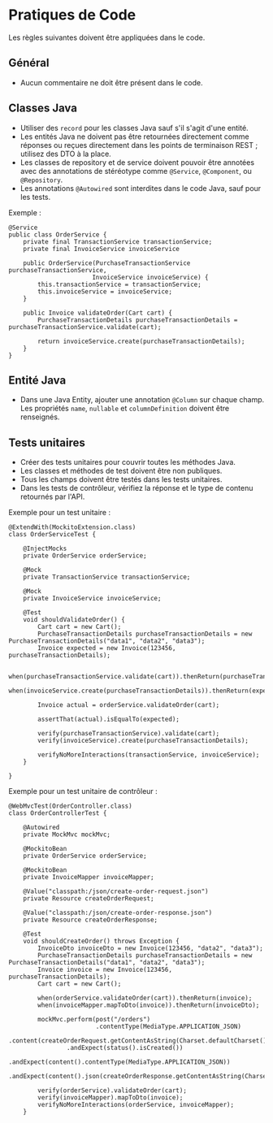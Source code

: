 # Pratiques de Code

Les règles suivantes doivent être appliquées dans le code.

## Général
- Aucun commentaire ne doit être présent dans le code.

## Classes Java
- Utiliser des `record` pour les classes Java sauf s'il s'agit d'une entité.
- Les entités Java ne doivent pas être retournées directement comme réponses ou reçues directement dans les points de terminaison REST ; utilisez des DTO à la place.
- Les classes de repository et de service doivent pouvoir être annotées avec des annotations de stéréotype comme `@Service`, `@Component`, ou `@Repository`.
- Les annotations `@Autowired` sont interdites dans le code Java, sauf pour les tests.

Exemple : 

```
@Service
public class OrderService {
    private final TransactionService transactionService;
    private final InvoiceService invoiceService
    
    public OrderService(PurchaseTransactionService purchaseTransactionService,
                       InvoiceService invoiceService) {
        this.transactionService = transactionService;
        this.invoiceService = invoiceService;
    }
    
    public Invoice validateOrder(Cart cart) {
        PurchaseTransactionDetails purchaseTransactionDetails = purchaseTransactionService.validate(cart);
        
        return invoiceService.create(purchaseTransactionDetails);
    }
}
```

## Entité Java
- Dans une Java Entity, ajouter une annotation `@Column` sur chaque champ. Les propriétés `name`, `nullable` et `columnDefinition` doivent être renseignés.

## Tests unitaires
- Créer des tests unitaires pour couvrir toutes les méthodes Java.
- Les classes et méthodes de test doivent être non publiques.
- Tous les champs doivent être testés dans les tests unitaires.
- Dans les tests de contrôleur, vérifiez la réponse et le type de contenu retournés par l'API.

Exemple pour un test unitaire :

```
@ExtendWith(MockitoExtension.class)
class OrderServiceTest {

    @InjectMocks
    private OrderService orderService;
    
    @Mock
    private TransactionService transactionService;
    
    @Mock
    private InvoiceService invoiceService;
    
    @Test 
    void shouldValidateOrder() {
        Cart cart = new Cart();
        PurchaseTransactionDetails purchaseTransactionDetails = new PurchaseTransactionDetails("data1", "data2", "data3");
        Invoice expected = new Invoice(123456, purchaseTransactionDetails);
        
        when(purchaseTransactionService.validate(cart)).thenReturn(purchaseTransactionDetails);
        when(invoiceService.create(purchaseTransactionDetails)).thenReturn(expected);
        
        Invoice actual = orderService.validateOrder(cart);
        
        assertThat(actual).isEqualTo(expected);
        
        verify(purchaseTransactionService).validate(cart);
        verify(invoiceService).create(purchaseTransactionDetails);
        
        verifyNoMoreInteractions(transactionService, invoiceService);
    }
    
}
```

Exemple pour un test unitaire de contrôleur :

```
@WebMvcTest(OrderController.class)
class OrderControllerTest {

    @Autowired
    private MockMvc mockMvc;

    @MockitoBean
    private OrderService orderService;
    
    @MockitoBean
    private InvoiceMapper invoiceMapper;

    @Value("classpath:/json/create-order-request.json")
    private Resource createOrderRequest;
    
    @Value("classpath:/json/create-order-response.json")
    private Resource createOrderResponse;

    @Test
    void shouldCreateOrder() throws Exception {
        InvoiceDto invoiceDto = new Invoice(123456, "data2", "data3");
        PurchaseTransactionDetails purchaseTransactionDetails = new PurchaseTransactionDetails("data1", "data2", "data3");
        Invoice invoice = new Invoice(123456, purchaseTransactionDetails);
        Cart cart = new Cart();

        when(orderService.validateOrder(cart)).thenReturn(invoice);
        when(invoiceMapper.mapToDto(invoice)).thenReturn(invoiceDto);

        mockMvc.perform(post("/orders")
                        .contentType(MediaType.APPLICATION_JSON)
                        .content(createOrderRequest.getContentAsString(Charset.defaultCharset())))
                .andExpect(status().isCreated())
                .andExpect(content().contentType(MediaType.APPLICATION_JSON))
                .andExpect(content().json(createOrderResponse.getContentAsString(Charset.defaultCharset())));

        verify(orderService).validateOrder(cart);
        verify(invoiceMapper).mapToDto(invoice);
        verifyNoMoreInteractions(orderService, invoiceMapper);
    }
```

